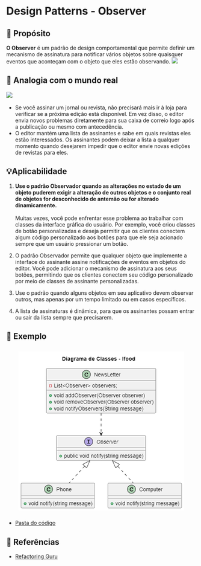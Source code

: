 # Design Patterns - Observer

## 💬 Propósito
**O Observer** é um padrão de design comportamental que permite definir um mecanismo de assinatura para notificar vários objetos sobre quaisquer eventos que aconteçam com o objeto que eles estão observando.
<img src="https://refactoring.guru/images/patterns/content/observer/observer.png?id=6088e31e1b0d4a417506a66614dcf065">

## 🚗 Analogia com o mundo real

<img src="https://refactoring.guru/images/patterns/content/observer/observer-comic-2-en.png?id=a9be31ab5f90e47b0f250fe9821c34c5"> <br>
- Se você assinar um jornal ou revista, não precisará mais ir à loja para verificar se a próxima edição está disponível. Em vez disso, o editor envia novos problemas diretamente para sua caixa de correio logo após a publicação ou mesmo com antecedência.<br>
- O editor mantém uma lista de assinantes e sabe em quais revistas eles estão interessados. Os assinantes podem deixar a lista a qualquer momento quando desejarem impedir que o editor envie novas edições de revistas para eles.

## 💡Aplicabilidade

1. <strong>Use o padrão Observador quando as alterações no estado de um objeto puderem exigir a alteração de outros objetos e o conjunto real de objetos for desconhecido de antemão ou for alterado dinamicamente.</strong><br><br>
Muitas vezes, você pode enfrentar esse problema ao trabalhar com classes da interface gráfica do usuário. Por exemplo, você criou classes de botão personalizadas e deseja permitir que os clientes conectem algum código personalizado aos botões para que ele seja acionado sempre que um usuário pressionar um botão.

2. O padrão Observador permite que qualquer objeto que implemente a interface do assinante assine notificações de eventos em objetos do editor. Você pode adicionar o mecanismo de assinatura aos seus botões, permitindo que os clientes conectem seu código personalizado por meio de classes de assinante personalizadas.

3. Use o padrão quando alguns objetos em seu aplicativo devem observar outros, mas apenas por um tempo limitado ou em casos específicos.

4. A lista de assinaturas é dinâmica, para que os assinantes possam entrar ou sair da lista sempre que precisarem.

## 🎥 Exemplo
<section align="center">
  <img src="./diagrama/diagramaObserver.png" style="vertical-align:top; align:center; display:inline-flex; padding: 10px;"></img>
</section>

- <a href="./codigo">Pasta do código</a>

## 📌 Referências
- <a href="https://refactoring.guru/refactoring/catalog">Refactoring Guru</a>
<!--- https://refactoring.guru/pt-br/design-patterns/catalog ->
